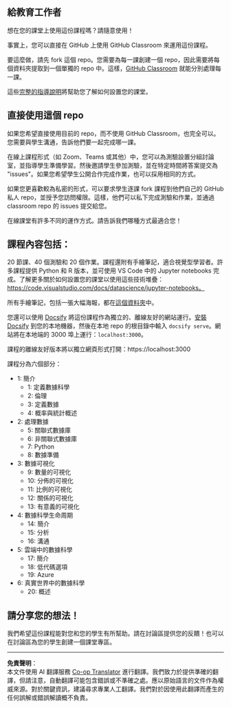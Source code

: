<!--
CO_OP_TRANSLATOR_METADATA:
{
  "original_hash": "f7440be10c17a8a9262713af3d2818a9",
  "translation_date": "2025-09-06T19:53:07+00:00",
  "source_file": "for-teachers.md",
  "language_code": "mo"
}
-->
## 給教育工作者

想在您的課堂上使用這份課程嗎？請隨意使用！

事實上，您可以直接在 GitHub 上使用 GitHub Classroom 來運用這份課程。

要這麼做，請先 fork 這個 repo。您需要為每一課創建一個 repo，因此需要將每個資料夾提取到一個單獨的 repo 中。這樣，[GitHub Classroom](https://classroom.github.com/classrooms) 就能分別處理每一課。

這些[完整的指導說明](https://github.blog/2020-03-18-set-up-your-digital-classroom-with-github-classroom/)將幫助您了解如何設置您的課堂。

## 直接使用這個 repo

如果您希望直接使用目前的 repo，而不使用 GitHub Classroom，也完全可以。您需要與學生溝通，告訴他們要一起完成哪一課。

在線上課程形式（如 Zoom、Teams 或其他）中，您可以為測驗設置分組討論室，並指導學生準備學習。然後邀請學生參加測驗，並在特定時間將答案提交為 "issues"。如果您希望學生公開合作完成作業，也可以採用相同的方式。

如果您更喜歡較為私密的形式，可以要求學生逐課 fork 課程到他們自己的 GitHub 私人 repo，並授予您訪問權限。這樣，他們可以私下完成測驗和作業，並通過 classroom repo 的 issues 提交給您。

在線課堂有許多不同的運作方式。請告訴我們哪種方式最適合您！

## 課程內容包括：

20 節課、40 個測驗和 20 個作業。課程還附有手繪筆記，適合視覺型學習者。許多課程提供 Python 和 R 版本，並可使用 VS Code 中的 Jupyter notebooks 完成。了解更多關於如何設置您的課堂以使用這些技術堆疊：https://code.visualstudio.com/docs/datascience/jupyter-notebooks。

所有手繪筆記，包括一張大幅海報，都在[這個資料夾](../../sketchnotes)中。

您還可以使用 [Docsify](https://docsify.js.org/#/) 將這份課程作為獨立的、離線友好的網站運行。[安裝 Docsify](https://docsify.js.org/#/quickstart) 到您的本地機器，然後在本地 repo 的根目錄中輸入 `docsify serve`。網站將在本地端的 3000 埠上運行：`localhost:3000`。

課程的離線友好版本將以獨立網頁形式打開：https://localhost:3000

課程分為六個部分：

- 1: 簡介
    - 1: 定義數據科學
    - 2: 倫理
    - 3: 定義數據
    - 4: 概率與統計概述
- 2: 處理數據
    - 5: 關聯式數據庫
    - 6: 非關聯式數據庫
    - 7: Python
    - 8: 數據準備
- 3: 數據可視化
    - 9: 數量的可視化
    - 10: 分佈的可視化
    - 11: 比例的可視化
    - 12: 關係的可視化
    - 13: 有意義的可視化
- 4: 數據科學生命周期
    - 14: 簡介
    - 15: 分析
    - 16: 溝通
- 5: 雲端中的數據科學
    - 17: 簡介
    - 18: 低代碼選項
    - 19: Azure
- 6: 真實世界中的數據科學
    - 20: 概述

## 請分享您的想法！

我們希望這份課程能對您和您的學生有所幫助。請在討論區提供您的反饋！也可以在討論區為您的學生創建一個課堂專區。

---

**免責聲明**：  
本文件使用 AI 翻譯服務 [Co-op Translator](https://github.com/Azure/co-op-translator) 進行翻譯。我們致力於提供準確的翻譯，但請注意，自動翻譯可能包含錯誤或不準確之處。應以原始語言的文件作為權威來源。對於關鍵資訊，建議尋求專業人工翻譯。我們對於因使用此翻譯而產生的任何誤解或錯誤解讀概不負責。